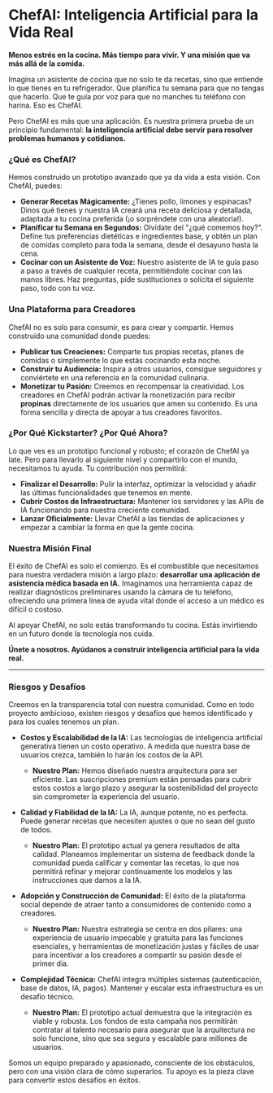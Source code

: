 # ChefAI: Inteligencia Artificial para la Vida Real

**Menos estrés en la cocina. Más tiempo para vivir. Y una misión que va más allá de la comida.**

Imagina un asistente de cocina que no solo te da recetas, sino que entiende lo que tienes en tu refrigerador. Que planifica tu semana para que no tengas que hacerlo. Que te guía por voz para que no manches tu teléfono con harina. Eso es ChefAI.

Pero ChefAI es más que una aplicación. Es nuestra primera prueba de un principio fundamental: **la inteligencia artificial debe servir para resolver problemas humanos y cotidianos.**

### ¿Qué es ChefAI?

Hemos construido un prototipo avanzado que ya da vida a esta visión. Con ChefAI, puedes:

*   **Generar Recetas Mágicamente:** ¿Tienes pollo, limones y espinacas? Dinos qué tienes y nuestra IA creará una receta deliciosa y detallada, adaptada a tu cocina preferida (¡o sorpréndete con una aleatoria!).
*   **Planificar tu Semana en Segundos:** Olvídate del "¿qué comemos hoy?". Define tus preferencias dietéticas e ingredientes base, y obtén un plan de comidas completo para toda la semana, desde el desayuno hasta la cena.
*   **Cocinar con un Asistente de Voz:** Nuestro asistente de IA te guía paso a paso a través de cualquier receta, permitiéndote cocinar con las manos libres. Haz preguntas, pide sustituciones o solicita el siguiente paso, todo con tu voz.

### Una Plataforma para Creadores

ChefAI no es solo para consumir, es para crear y compartir. Hemos construido una comunidad donde puedes:

*   **Publicar tus Creaciones:** Comparte tus propias recetas, planes de comidas o simplemente lo que estás cocinando esta noche.
*   **Construir tu Audiencia:** Inspira a otros usuarios, consigue seguidores y conviértete en una referencia en la comunidad culinaria.
*   **Monetizar tu Pasión:** Creemos en recompensar la creatividad. Los creadores en ChefAI podrán activar la monetización para recibir **propinas** directamente de los usuarios que amen su contenido. Es una forma sencilla y directa de apoyar a tus creadores favoritos.

### ¿Por Qué Kickstarter? ¿Por Qué Ahora?

Lo que ves es un prototipo funcional y robusto; el corazón de ChefAI ya late. Pero para llevarlo al siguiente nivel y compartirlo con el mundo, necesitamos tu ayuda. Tu contribución nos permitirá:

*   **Finalizar el Desarrollo:** Pulir la interfaz, optimizar la velocidad y añadir las últimas funcionalidades que tenemos en mente.
*   **Cubrir Costos de Infraestructura:** Mantener los servidores y las APIs de IA funcionando para nuestra creciente comunidad.
*   **Lanzar Oficialmente:** Llevar ChefAI a las tiendas de aplicaciones y empezar a cambiar la forma en que la gente cocina.

### Nuestra Misión Final

El éxito de ChefAI es solo el comienzo. Es el combustible que necesitamos para nuestra verdadera misión a largo plazo: **desarrollar una aplicación de asistencia médica basada en IA.** Imaginamos una herramienta capaz de realizar diagnósticos preliminares usando la cámara de tu teléfono, ofreciendo una primera línea de ayuda vital donde el acceso a un médico es difícil o costoso.

Al apoyar ChefAI, no solo estás transformando tu cocina. Estás invirtiendo en un futuro donde la tecnología nos cuida.

**Únete a nosotros. Ayúdanos a construir inteligencia artificial para la vida real.**

---

### Riesgos y Desafíos

Creemos en la transparencia total con nuestra comunidad. Como en todo proyecto ambicioso, existen riesgos y desafíos que hemos identificado y para los cuales tenemos un plan.

*   **Costos y Escalabilidad de la IA:** Las tecnologías de inteligencia artificial generativa tienen un costo operativo. A medida que nuestra base de usuarios crezca, también lo harán los costos de la API.
    *   **Nuestro Plan:** Hemos diseñado nuestra arquitectura para ser eficiente. Las suscripciones premium están pensadas para cubrir estos costos a largo plazo y asegurar la sostenibilidad del proyecto sin comprometer la experiencia del usuario.

*   **Calidad y Fiabilidad de la IA:** La IA, aunque potente, no es perfecta. Puede generar recetas que necesiten ajustes o que no sean del gusto de todos.
    *   **Nuestro Plan:** El prototipo actual ya genera resultados de alta calidad. Planeamos implementar un sistema de feedback donde la comunidad pueda calificar y comentar las recetas, lo que nos permitirá refinar y mejorar continuamente los modelos y las instrucciones que damos a la IA.

*   **Adopción y Construcción de Comunidad:** El éxito de la plataforma social depende de atraer tanto a consumidores de contenido como a creadores.
    *   **Nuestro Plan:** Nuestra estrategia se centra en dos pilares: una experiencia de usuario impecable y gratuita para las funciones esenciales, y herramientas de monetización justas y fáciles de usar para incentivar a los creadores a compartir su pasión desde el primer día.

*   **Complejidad Técnica:** ChefAI integra múltiples sistemas (autenticación, base de datos, IA, pagos). Mantener y escalar esta infraestructura es un desafío técnico.
    *   **Nuestro Plan:** El prototipo actual demuestra que la integración es viable y robusta. Los fondos de esta campaña nos permitirán contratar al talento necesario para asegurar que la arquitectura no solo funcione, sino que sea segura y escalable para millones de usuarios.

Somos un equipo preparado y apasionado, consciente de los obstáculos, pero con una visión clara de cómo superarlos. Tu apoyo es la pieza clave para convertir estos desafíos en éxitos.